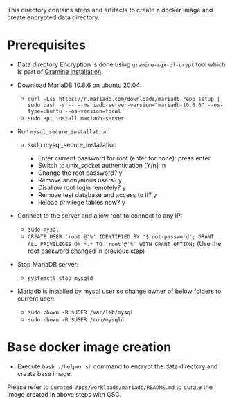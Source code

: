 This directory contains steps and artifacts to create a docker image and create encrypted data directory.

# Prerequisites

- Data directory Encryption is done using `gramine-sgx-pf-crypt` tool which is part of
  [Gramine installation](https://gramine.readthedocs.io/en/latest/quickstart.html#install-gramine).

- Download MariaDB 10.8.6 on ubuntu 20.04:

  - `curl -LsS https://r.mariadb.com/downloads/mariadb_repo_setup | sudo bash -s
  -- --mariadb-server-version="mariadb-10.8.6" --os-type=ubuntu --os-version=focal`
  - `sudo apt install mariadb-server`

- Run `mysql_secure_installation`:

  - sudo mysql_secure_installation

    - Enter current password for root (enter for none): press enter
    - Switch to unix_socket authentication [Y/n]: n
    - Change the root password? y
    - Remove anonymous users? y
    - Disallow root login remotely? y
    - Remove test database and access to it? y
    - Reload privilege tables now? y

- Connect to the server and allow root to connect to any IP:

  - `sudo mysql`
  - `CREATE USER 'root'@'%' IDENTIFIED BY '$root-password'; GRANT ALL PRIVILEGES ON *.* TO 'root'@'%' WITH GRANT OPTION;` (Use the root password changed in previous step)

- Stop MariaDB server:

  - `systemctl stop mysqld`

- Mariadb is installed by mysql user so change owner of below folders to current user:

  - `sudo chown -R $USER /var/lib/mysql`
  - `sudo chown -R $USER /run/mysqld`

# Base docker image creation

- Execute `bash ./helper.sh` command to encrypt the data directory and create base image.

Please refer to `Curated-Apps/workloads/mariadb/README.md` to curate the image created in above
steps with GSC.
